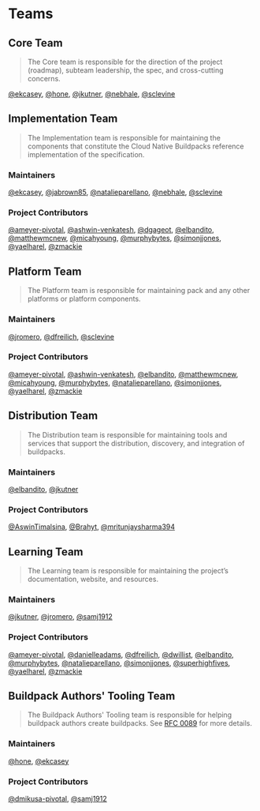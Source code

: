 # Teams

## Core Team

> The Core team is responsible for the direction of the project (roadmap), subteam leadership, the spec, and cross-cutting concerns.

[@ekcasey][@ekcasey], [@hone][@hone], [@jkutner][@jkutner], [@nebhale][@nebhale], [@sclevine][@sclevine]

## Implementation Team

> The Implementation team is responsible for maintaining the components that constitute the Cloud Native Buildpacks reference implementation of the specification.

### Maintainers

[@ekcasey][@ekcasey], [@jabrown85][@jabrown85], [@natalieparellano][@natalieparellano], [@nebhale][@nebhale], [@sclevine][@sclevine]

### Project Contributors

[@ameyer-pivotal][@ameyer-pivotal], [@ashwin-venkatesh][@ashwin-venkatesh], [@dgageot][@dgageot], [@elbandito][@elbandito], [@matthewmcnew][@matthewmcnew], [@micahyoung][@micahyoung], [@murphybytes][@murphybytes], [@simonjjones][@simonjjones], [@yaelharel][@yaelharel], [@zmackie][@zmackie]

## Platform Team

> The Platform team is responsible for maintaining pack and any other platforms or platform components.

### Maintainers

[@jromero][@jromero], [@dfreilich][@dfreilich], [@sclevine][@sclevine]

### Project Contributors 

[@ameyer-pivotal][@ameyer-pivotal], [@ashwin-venkatesh][@ashwin-venkatesh], [@elbandito][@elbandito], [@matthewmcnew][@matthewmcnew], [@micahyoung][@micahyoung], [@murphybytes][@murphybytes], [@natalieparellano][@natalieparellano], [@simonjjones][@simonjjones], [@yaelharel][@yaelharel], [@zmackie][@zmackie]
## Distribution Team

> The Distribution team is responsible for maintaining tools and services that support the distribution, discovery, and integration of buildpacks.

### Maintainers

[@elbandito][@elbandito], [@jkutner][@jkutner]

### Project Contributors

[@AswinTimalsina][@AswinTimalsina], [@Brahyt][@Brahyt], [@mritunjaysharma394][@mritunjaysharma394]

## Learning Team

> The Learning team is responsible for maintaining the project’s documentation, website, and resources.

### Maintainers

[@jkutner][@jkutner], [@jromero][@jromero], [@samj1912][@samj1912]

### Project Contributors

[@ameyer-pivotal][@ameyer-pivotal], [@danielleadams][@danielleadams], [@dfreilich][@dfreilich], [@dwillist][@dwillist], [@elbandito][@elbandito], [@murphybytes][@murphybytes], [@natalieparellano][@natalieparellano], [@simonjjones][@simonjjones], [@superhighfives][@superhighfives], [@yaelharel][@yaelharel], [@zmackie][@zmackie]

## Buildpack Authors' Tooling Team

> The Buildpack Authors' Tooling team is responsible for helping buildpack authors create buildpacks. See [RFC 0089](https://github.com/buildpacks/rfcs/blob/main/text/0089-buildpack-authors-tooling-subteam.md) for more details.

### Maintainers

[@hone][@hone], [@ekcasey][@ekcasey]

### Project Contributors

[@dmikusa-pivotal][@dmikusa-pivotal], [@samj1912][@samj1912]

[@AswinTimalsina]: https://github.com/AswinTimalsina
[@ameyer-pivotal]: https://github.com/ameyer-pivotal
[@ashwin-venkatesh]: https://github.com/ashwin-venkatesh
[@Brahyt]: https://github.com/Brahyt
[@danielleadams]: https://github.com/danielleadams
[@dfreilich]: https://github.com/dfreilich
[@dgageot]: https://github.com/dgageot
[@dmikusa-pivotal]: https://github.com/dmikusa-pivotal
[@dwillist]: https://github.com/dwillist
[@ekcasey]: https://github.com/ekcasey
[@elbandito]: https://github.com/elbandito
[@jabrown85]: https://github.com/jabrown85
[@hone]: https://github.com/hone
[@jkutner]: https://github.com/jkutner
[@jromero]: https://github.com/jromero
[@matthewmcnew]: https://github.com/matthewmcnew
[@micahyoung]: https://github.com/micahyoung
[@mritunjaysharma394]: https://github.com/mritunjaysharma394
[@murphybytes]: https://github.com/murphybytes
[@natalieparellano]: https://github.com/natalieparellano
[@nebhale]: https://github.com/nebhale
[@samj1912]: https://github.com/samj1912
[@sclevine]: https://github.com/sclevine
[@simonjjones]: https://github.com/simonjjones
[@superhighfives]: https://github.com/superhighfives
[@yaelharel]: https://github.com/yaelharel
[@zmackie]: https://github.com/zmackie
